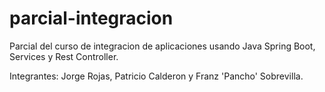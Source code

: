 # parcial-integracion
Parcial del curso de integracion de aplicaciones usando Java Spring Boot, Services y Rest Controller.

Integrantes:
Jorge Rojas, Patricio Calderon y Franz 'Pancho' Sobrevilla.

